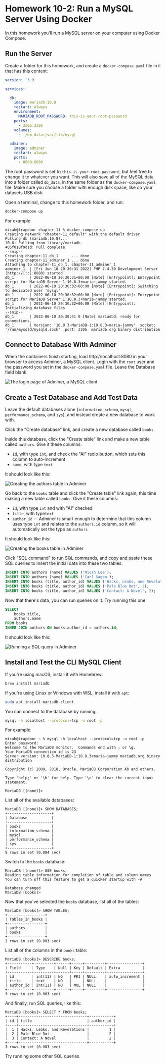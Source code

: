 # Homework 10-2: Run a MySQL Server Using Docker

In this homework you'll run a MySQL server on your computer using Docker Compose.

## Run the Server

Create a folder for this homework, and create a `docker-compose.yaml` file in it that has this content:

```yaml
version: '3.9'

services:

  db:
    image: mariadb:10.8
    restart: always
    environment:
      MARIADB_ROOT_PASSWORD: this-is-your-root-password
    ports:
      - 3306:3306
    volumes:
      - ./db_data:/var/lib/mysql

  adminer:
    image: adminer
    restart: always
    ports:
      - 8080:8080
```

The root password is set to `this-is-your-root-password`, but feel free to change it to whatever you want. This will also save all of the MySQL data into a folder called `db_data`, in the same folder as the `docker-compose.yaml` file. Make sure you choose a folder with enough disk space, like on your datasets USB disk.

Open a terminal, change to this homework folder, and run:

```sh
docker-compose up
```

For example:

```
micah@trapdoor chapter-11 % docker-compose up
Creating network "chapter-11_default" with the default driver
Pulling db (mariadb:10.8)...
10.8: Pulling from library/mariadb
405f018f9d1d: Pull complete
--snip--
Creating chapter-11_db_1      ... done
Creating chapter-11_adminer_1 ... done
Attaching to chapter-11_db_1, chapter-11_adminer_1
adminer_1  | [Fri Jun 10 20:30:31 2022] PHP 7.4.30 Development Server (http://[::]:8080) started
db_1       | 2022-06-10 20:30:31+00:00 [Note] [Entrypoint]: Entrypoint script for MariaDB Server 1:10.8.3+maria~jammy started.
db_1       | 2022-06-10 20:30:32+00:00 [Note] [Entrypoint]: Switching to dedicated user 'mysql'
db_1       | 2022-06-10 20:30:32+00:00 [Note] [Entrypoint]: Entrypoint script for MariaDB Server 1:10.8.3+maria~jammy started.
db_1       | 2022-06-10 20:30:32+00:00 [Note] [Entrypoint]: Initializing database files
--snip--
db_1       | 2022-06-10 20:30:41 0 [Note] mariadbd: ready for connections.
db_1       | Version: '10.8.3-MariaDB-1:10.8.3+maria~jammy'  socket: '/run/mysqld/mysqld.sock'  port: 3306  mariadb.org binary distribution
```

## Connect to Database With Adminer

When the containers finish starting, load http://localhost:8080 in your browser to access Adminer, a MySQL client. Login with the `root` user and the password you set in the `docker-compose.yaml` file. Leave the Database field blank.

![The login page of Adminer, a MySQL client](./homework-11-2-adminer-login.png)

## Create a Test Database and Add Test Data

Leave the default databases alone (`information_schema`, `mysql`, `performance_schema`, and `sys`), and instead create a new database to work with.

Click the "Create database" link, and create a new database called `books`.

Inside this database, click the "Create table" link and make a new table called `authors`. Give it these columns:

- `id`, with type `int`, and check the "AI" radio button, which sets this column to auto-increment
- `name`, with type `text`

It should look like this:

![Creating the authors table in Adminer](./homework-11-2-authors-table.png)

Go back to the `books` table and click the "Create table" link again, this time making a new table called `books`. Give it these columns:

- `id`, with type `int` and with "AI" checked
- `title`, with type`text`
- `author_id` -- Adminer is smart enough to determine that this column uses type `int` and relates to the `authors.id` column, so it will automatically set the type as `authors`

It should look like this:

![Creating the books table in Adminer](./homework-11-2-books-table.png)

Click "SQL command" to run SQL commands, and copy and paste these SQL queries to insert the initial data into these two tables:

```sql
INSERT INTO authors (name) VALUES ('Micah Lee');
INSERT INTO authors (name) VALUES ('Carl Sagan');
INSERT INTO books (title, author_id) VALUES ('Hacks, Leaks, and Revelations', 1);
INSERT INTO books (title, author_id) VALUES ('Pale Blue Dot', 2);
INSERT INTO books (title, author_id) VALUES ('Contact: A Novel', 2);
```

Now that there's data, you can run queries on it. Try running this one:

```sql
SELECT
    books.title,
    authors.name
FROM books
INNER JOIN authors ON books.author_id = authors.id;
```

It should look like this:

![Running a SQL query in Adminer](./homework-11-2-adminer-query.png)

## Install and Test the CLI MySQL Client

If you're using macOS, install it with Homebrew:

```sh
brew install mariadb
```

If you're using Linux or Windows with WSL, install it with `apt`:

```sh
sudo apt install mariadb-client
```

You can connect to the database by running:

```sh
mysql -h localhost --protocol=tcp -u root -p
```

For example:

```
micah@trapdoor ~ % mysql -h localhost --protocol=tcp -u root -p
Enter password: 
Welcome to the MariaDB monitor.  Commands end with ; or \g.
Your MariaDB connection id is 23
Server version: 10.8.3-MariaDB-1:10.8.3+maria~jammy mariadb.org binary distribution

Copyright (c) 2000, 2018, Oracle, MariaDB Corporation Ab and others.

Type 'help;' or '\h' for help. Type '\c' to clear the current input statement.

MariaDB [(none)]> 
```

List all of the available databases:

```
MariaDB [(none)]> SHOW DATABASES;
+--------------------+
| Database           |
+--------------------+
| books              |
| information_schema |
| mysql              |
| performance_schema |
| sys                |
+--------------------+
5 rows in set (0.004 sec)
```

Switch to the `books` database:

```
MariaDB [(none)]> USE books;
Reading table information for completion of table and column names
You can turn off this feature to get a quicker startup with -A

Database changed
MariaDB [books]> 
```

Now that you've selected the `books` database, list all of the tables:

```
MariaDB [books]> SHOW TABLES;
+-----------------+
| Tables_in_books |
+-----------------+
| authors         |
| books           |
+-----------------+
2 rows in set (0.003 sec)
```

List all of the columns in the `books` table:

```
MariaDB [books]> DESCRIBE books;
+-----------+---------+------+-----+---------+----------------+
| Field     | Type    | Null | Key | Default | Extra          |
+-----------+---------+------+-----+---------+----------------+
| id        | int(11) | NO   | PRI | NULL    | auto_increment |
| title     | text    | NO   |     | NULL    |                |
| author_id | int(11) | NO   | MUL | NULL    |                |
+-----------+---------+------+-----+---------+----------------+
3 rows in set (0.003 sec)
```

And finally, run SQL queries, like this:

```
MariaDB [books]> SELECT * FROM books;
+----+-------------------------------+-----------+
| id | title                         | author_id |
+----+-------------------------------+-----------+
|  1 | Hacks, Leaks, and Revelations |         1 |
|  2 | Pale Blue Dot                 |         2 |
|  3 | Contact: A Novel              |         2 |
+----+-------------------------------+-----------+
3 rows in set (0.003 sec)
```

Try running some other SQL queries.
